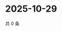 # 2025-10-29

共 0 条

<!-- BEGIN ZHIHUQUESTIONS -->
<!-- 最后更新时间 Wed Oct 29 2025 08:56:11 GMT+0800 (China Standard Time) -->

<!-- END ZHIHUQUESTIONS -->

